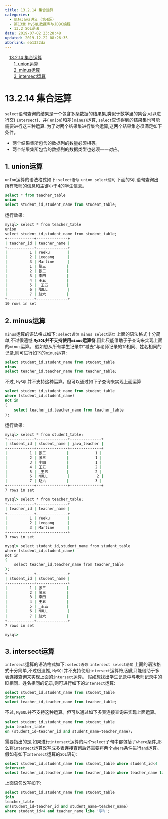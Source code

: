 ```yaml
---
title: 13.2.14 集合运算
categories: 
  - 疯狂Java讲义 (第4版)
  - 第13章 MySQL数据库与JDBC编程
  - 13.2 SQL语法
date: 2019-07-02 23:28:48
updated: 2019-12-22 08:26:35
abbrlink: eb1322da
---
```

<div id='my_toc'><a href="/JavaReadingNotes/eb1322da/#13-2-14-集合运算" class="header_1">13.2.14 集合运算</a><br><a href="/JavaReadingNotes/eb1322da/#1-union运算" class="header_2">1. union运算</a><br><a href="/JavaReadingNotes/eb1322da/#2-minus运算" class="header_2">2. minus运算</a><br><a href="/JavaReadingNotes/eb1322da/#3-intersect运算" class="header_2">3. intersect运算</a><br></div>
<style>.header_1{margin-left: 1em;}.header_2{margin-left: 2em;}.header_3{margin-left: 3em;}.header_4{margin-left: 4em;}.header_5{margin-left: 5em;}.header_6{margin-left: 6em;}</style>
<!--more-->
<script>if (navigator.platform.search('arm')==-1){document.getElementById('my_toc').style.display = 'none';}var e,p = document.getElementsByTagName('p');while (p.length>0) {e = p[0];e.parentElement.removeChild(e);}</script>

<!--end-->
# 13.2.14 集合运算 #
`select`语句查询的结果是一个包含多条数据的结果集,类似于数学里的集合,可以进行交( `Intersect`)、并( `union`)和差( `minus`)运算, `select`查询得到的结果集也可能需要进行这三种运算.
为了对两个结果集进行集合运算,这两个结果集必须满足如下条件。
- 两个结果集所包含的数据列的数量必须相等。
- 两个结果集所包含的数据列的数据类型也必须一一对应。

## 1. union运算 ##
`unIon`运算的语法格式如下:
`select语句 union select语句`
下面的`SQL`语句查询出所有教师的信息和主键小于4的学生信息。
```sql
select * from teacher_table
union
select student_id,student_name from student_table;
```
运行效果:
```cmd
mysql> select * from teacher_table
union
select student_id,student_name from student_table;
+------------+--------------+
| teacher_id | teacher_name |
+------------+--------------+
|          1 | Yeeku        |
|          2 | Leegang      |
|          3 | Martine      |
|          1 | 张三         |
|          2 | 张三         |
|          3 | 李四         |
|          4 | 王五         |
|          5 | _王五        |
|          6 | NULL         |
|          7 | 赵六         |
+------------+--------------+
10 rows in set
```
## 2. minus运算 ##
`minus`运算的语法格式如下:
`select语句 minus select语句`
上面的语法格式十分简单,不过很遗憾,**`MySQL`并不支持使用`minus`运算符**,因此只能借助于子查询来实现上面的`minus`运算。
假如想从所有学生记录中"减去"与老师记录的`ID`相同、姓名相同的记录,则可进行如下的`minus`运算:
```sql
select student_id,student_name from student_table
minus
select teacher_id,teacher_name from teacher_table;
```
不过, `MySQL`并不支持这种运算。但可以通过如下子查询来实现上面运算
```sql
select student_id,student_name from student_table
where (student_id,student_name)
not in
(
    select teacher_id,teacher_name from teacher_table
);
```
运行效果:
```cmd
mysql> select * from student_table;
+------------+--------------+--------------+
| student_id | student_name | java_teacher |
+------------+--------------+--------------+
|          1 | 张三         |            1 |
|          2 | 张三         |            1 |
|          3 | 李四         |            1 |
|          4 | 王五         |            2 |
|          5 | _王五        |            2 |
|          6 | NULL         |            2 |
|          7 | 赵六         |            3 |
+------------+--------------+--------------+
7 rows in set

mysql> select * from teacher_table;
+------------+--------------+
| teacher_id | teacher_name |
+------------+--------------+
|          1 | Yeeku        |
|          2 | Leegang      |
|          3 | Martine      |
+------------+--------------+
3 rows in set

mysql> select student_id,student_name from student_table
where (student_id,student_name)
not in
(
    select teacher_id,teacher_name from teacher_table
);
+------------+--------------+
| student_id | student_name |
+------------+--------------+
|          1 | 张三         |
|          2 | 张三         |
|          3 | 李四         |
|          4 | 王五         |
|          5 | _王五        |
|          6 | NULL         |
|          7 | 赵六         |
+------------+--------------+
7 rows in set

mysql> 
```
## 3. intersect运算 ##
`intersect`运算的语法格式如下:
`select语句 intersect select语句`
上面的语法格式十分简单,不过很遗憾, `MySQL`并不支持使用`intersect`运算符,因此只能借助于多表连接查询来实现上面的`intersect`运算。
假如想找出学生记录中与老师记录中的ID相同、姓名相同的记录,则可进行如下的`intersect`运算:
```sql
select student_id,student_name from student_table
intersect
select teacher_id,teacher_name from teacher_table;
```
不过, `MySQL`并不支持这种运算。但可以通过如下多表连接查询来实现上面运算。
```sql
select student_id,student_name from student_table
join teacher_table
on (student_id=teacher_id and student_name=teacher_name);
```
需要指出的是,如果进行`intersect`运算的两个`select`子句中都包括了`where`条件,那么将`intersect`运算改写成多表连接査询后还需要将两个`where`条件进行`and`运算。假如有如下`Intersect`运算的`SQL`语句:
```sql
select student_id,student_name from student_table where student_id<4
intersect
select teacher_id,teacher_name from teacher_table where teacher_name like '李%';
```
上面语句改写如下:
```sql
select student_id,student_name from student_table
join
teacher_table
on(student_id=teacher_id and student_name=teacher_name)
where student_id<4 and teacher_name like '李%';
```
